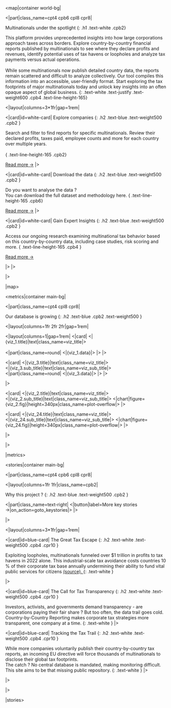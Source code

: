 [//]: # (Multinationals under the spotlight)

<map|container world-bg|

<|part|class_name=cpt4 cpb6 cpl8 cpr8|

Multinationals under the spotlight
{: .h1 .text-white .cpb2}

This platform provides unprecedented insights into  how large corporations approach taxes across borders. Explore 
country-by-country financial reports published by multinationals to see where they declare profits and revenues, 
identify potential uses of tax havens or loopholes and analyze tax payments versus actual operations.<br/><br/>
While some multinationals now publish detailed country data, the reports remain scattered and difficult to analyze 
collectively. Our tool compiles this information into an accessible, user-friendly format. Start exploring the tax 
footprints of major multinationals today and unlock key insights into an often opaque aspect of global business.
{: .text-white .text-justify .text-weight600 .cpb4 .text-line-height-165}

<|layout|columns=3*1fr|gap=1rem|

<|card|id=white-card|
Explore companies
{: .h2 .text-blue .text-weight500 .cpb2 }

Search and filter to find reports for specific multinationals. Review their declared profits, taxes paid, employee 
counts and more for each country over multiple years.<br/><br/>
{ .text-line-height-165 .cpb2}

[Read more &#8594;](/Company)
|>

<|card|id=white-card|
Download the data
{: .h2 .text-blue .text-weight500 .cpb2 }

Do you want to analyse the data ?<br/>You can download the full dataset and methodology here.
{ .text-line-height-165 .cpb6}

[Read more &#8594;](/Download)
|>

<|card|id=white-card|
Gain Expert Insights
{: .h2 .text-blue .text-weight500 .cpb2 }

Access our ongoing research examining multinational tax behavior based on this country-by-country data, including case 
studies, risk scoring and more.
{ .text-line-height-165 .cpb4 }

[Read more &#8594;](/KeyStories)

|>
|>

|>

|map>

[//]: # (Our database is growing)

<metrics|container main-bg|

<|part|class_name=cpt4 cpl8 cpr8|

Our database is growing
{: .h2 .text-blue .cpb2 .text-weight500 }

<|layout|columns=1fr 2fr 2fr|gap=1rem|

<|layout|columns=1|gap=1rem|
<|card|
<|{viz_1.title}|text|class_name=viz_title|>
<br/><br/>
<|part|class_name=round|
<|{viz_1.data}|>
|>
|>

<|card|
<|{viz_3.title}|text|class_name=viz_title|>
<br/>
<|{viz_3.sub_title}|text|class_name=viz_sub_title|>
<|part|class_name=round|
<|{viz_3.data}|>
|>
|>

|>

<|card|
<|{viz_2.title}|text|class_name=viz_title|>
<br/>
<|{viz_2.sub_title}|text|class_name=viz_sub_title|>
<|chart|figure={viz_2.fig}|height=340px|class_name=plot-overflow|>
|>

<|card|
<|{viz_24.title}|text|class_name=viz_title|>
<br/>
<|{viz_24.sub_title}|text|class_name=viz_sub_title|>
<|chart|figure={viz_24.fig}|height=340px|class_name=plot-overflow|>
|>

|>

|>

|metrics>

[//]: # (Why this project ?)

<stories|container main-bg|

<|part|class_name=cpt4 cpb6 cpl8 cpr8|

<|layout|columns=1fr 1fr|class_name=cpb2|

Why this project ?
{: .h2 .text-blue .text-weight500 .cpb2 }

<|part|class_name=text-right|
<|button|label=More key stories &#8594;|on_action=goto_keystories|>
|>

|>

<|layout|columns=3*1fr|gap=1rem|

<|card|id=blue-card|
The Great Tax Escape
{: .h2 .text-white .text-weight500 .cpb4 .cpr10 }

Exploiting loopholes, multinationals funneled over $1 trillion in profits to tax havens in 2022 alone. This 
industrial-scale tax avoidance costs countries 10 % of their corporate tax base annually undermining their ability to 
fund vital public services for citizens
<a class="text-white" href="https://www.taxobservatory.eu/publication/global-tax-evasion-report-2024/" target="_blank">
 (source).
</a>
{: .text-white }


|>

<|card|id=blue-card|
The Call for Tax Transparency
{: .h2 .text-white .text-weight500 .cpb4 .cpr10 }

Investors, activists, and governments demand transparency - are corporations paying their fair share ? But too often, 
the data trail goes cold. Country-by-Country Reporting makes corporate tax strategies more transparent, one company at 
a time.
{: .text-white }
|>

<|card|id=blue-card|
Tracking the Tax Trail
{: .h2 .text-white .text-weight500 .cpb4 .cpr10 }

While more companies voluntarily publish their country-by-country tax reports, an incoming EU directive will force 
thousands of multinationals to disclose their global tax footprints.<br/>
The catch ? No central database is mandated, making monitoring difficult. This site aims to be that missing public 
repository.
{: .text-white }
|>

|>

|>

|stories>
